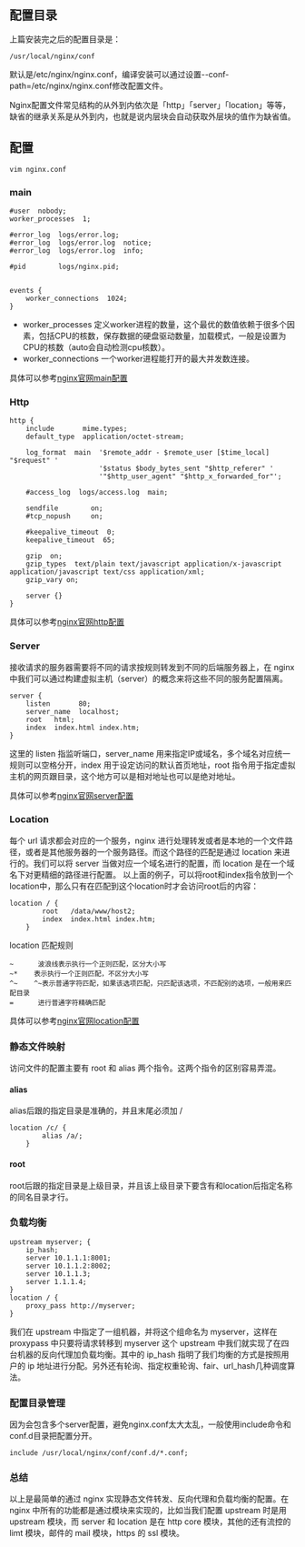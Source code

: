 ## 配置目录
上篇安装完之后的配置目录是：
```
/usr/local/nginx/conf
```
默认是/etc/nginx/nginx.conf，编译安装可以通过设置--conf-path=/etc/nginx/nginx.conf修改配置文件。

Nginx配置文件常见结构的从外到内依次是「http」「server」「location」等等，缺省的继承关系是从外到内，也就是说内层块会自动获取外层块的值作为缺省值。

## 配置
```
vim nginx.conf
```
### main
```
#user  nobody;
worker_processes  1;

#error_log  logs/error.log;
#error_log  logs/error.log  notice;
#error_log  logs/error.log  info;

#pid        logs/nginx.pid;


events {
    worker_connections  1024;
}
```
- worker_processes
定义worker进程的数量，这个最优的数值依赖于很多个因素，包括CPU的核数，保存数据的硬盘驱动数量，加载模式，一般是设置为CPU的核数（auto会自动检测cpu核数）。
- worker_connections
一个worker进程能打开的最大并发数连接。

具体可以参考[nginx官网main配置](http://nginx.org/en/docs/ngx_core_module.html)
### Http
```
http {
    include       mime.types;
    default_type  application/octet-stream;

    log_format  main  '$remote_addr - $remote_user [$time_local] "$request" '
                      '$status $body_bytes_sent "$http_referer" '
                      '"$http_user_agent" "$http_x_forwarded_for"';

    #access_log  logs/access.log  main;

    sendfile        on;
    #tcp_nopush     on;

    #keepalive_timeout  0;
    keepalive_timeout  65;

    gzip  on;
    gzip_types  text/plain text/javascript application/x-javascript application/javascript text/css application/xml;
    gzip_vary on;

    server {}
}
```
具体可以参考[nginx官网http配置](http://nginx.org/en/docs/http/ngx_http_core_module.html#http)
### Server
接收请求的服务器需要将不同的请求按规则转发到不同的后端服务器上，在 nginx 中我们可以通过构建虚拟主机（server）的概念来将这些不同的服务配置隔离。
```
server {
    listen       80;
    server_name  localhost;
    root   html;
    index  index.html index.htm;
}
```
这里的 listen 指监听端口，server_name 用来指定IP或域名，多个域名对应统一规则可以空格分开，index 用于设定访问的默认首页地址，root 指令用于指定虚拟主机的网页跟目录，这个地方可以是相对地址也可以是绝对地址。

具体可以参考[nginx官网server配置](http://nginx.org/en/docs/http/ngx_http_core_module.html#server)

### Location
每个 url 请求都会对应的一个服务，nginx 进行处理转发或者是本地的一个文件路径，或者是其他服务器的一个服务路径。而这个路径的匹配是通过 location 来进行的。我们可以将 server 当做对应一个域名进行的配置，而 location 是在一个域名下对更精细的路径进行配置。
以上面的例子，可以将root和index指令放到一个location中，那么只有在匹配到这个location时才会访问root后的内容：
```
location / {
        root   /data/www/host2;
        index  index.html index.htm;
    }
```

location 匹配规则
```
~      波浪线表示执行一个正则匹配，区分大小写
~*    表示执行一个正则匹配，不区分大小写
^~    ^~表示普通字符匹配，如果该选项匹配，只匹配该选项，不匹配别的选项，一般用来匹配目录
=      进行普通字符精确匹配
```

具体可以参考[nginx官网location配置](http://nginx.org/en/docs/http/ngx_http_core_module.html#location)

### 静态文件映射
访问文件的配置主要有 root 和 alias 两个指令。这两个指令的区别容易弄混。
#### alias
alias后跟的指定目录是准确的，并且末尾必须加 /
```
location /c/ {
        alias /a/;
    }
```
#### root
root后跟的指定目录是上级目录，并且该上级目录下要含有和location后指定名称的同名目录才行。

### 负载均衡
```
upstream myserver; {
    ip_hash;    
    server 10.1.1.1:8001;
    server 10.1.1.2:8002;
    server 10.1.1.3;
    server 1.1.1.4;
}
location / {
    proxy_pass http://myserver;
}
```
我们在 upstream 中指定了一组机器，并将这个组命名为 myserver，这样在 proxypass 中只要将请求转移到 myserver 这个 upstream 中我们就实现了在四台机器的反向代理加负载均衡。其中的 ip_hash 指明了我们均衡的方式是按照用户的 ip 地址进行分配。另外还有轮询、指定权重轮询、fair、url_hash几种调度算法。

### 配置目录管理
因为会包含多个server配置，避免nginx.conf太大太乱，一般使用include命令和conf.d目录把配置分开。
```
include /usr/local/nginx/conf/conf.d/*.conf;
```

### 总结
以上是最简单的通过 nginx 实现静态文件转发、反向代理和负载均衡的配置。在 nginx 中所有的功能都是通过模块来实现的，比如当我们配置 upstream 时是用 upstream 模块，而 server 和 location 是在 http core 模块，其他的还有流控的 limt 模块，邮件的 mail 模块，https 的 ssl 模块。
